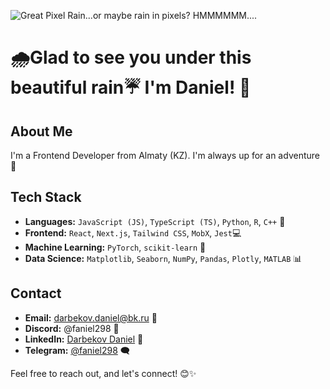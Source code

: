 ![Great Pixel Rain...or maybe rain in pixels? HMMMMMM....](https://64.media.tumblr.com/167bafe644e9a2af464a7664e26b88f7/tumblr_ool545MQ4E1vcsrlfo1_1280.gif)

# 🌧️Glad to see you under this beautiful rain☔ I'm Daniel! 👋

## About Me
I'm a Frontend Developer from Almaty (KZ). I'm always up for an adventure🚀

## Tech Stack
- **Languages:** `JavaScript (JS)`, `TypeScript (TS)`, `Python`, `R`, `C++` 🐍
- **Frontend:** `React`, `Next.js`, `Tailwind CSS`, `MobX`, `Jest`💻
- **Machine Learning:** `PyTorch`, `scikit-learn` 🤖
- **Data Science:** `Matplotlib`, `Seaborn`, `NumPy`, `Pandas`, `Plotly`, `MATLAB` 📊

## Contact
- **Email:** darbekov.daniel@bk.ru 📧
- **Discord:** @faniel298 💬
- **LinkedIn:** [Darbekov Daniel](https://www.linkedin.com/in/daniel-darbekov-63345a24b/) 👔
- **Telegram:** [@faniel298](https://t.me/@Faniel298) 🗨️

Feel free to reach out, and let's connect! 😊✨
